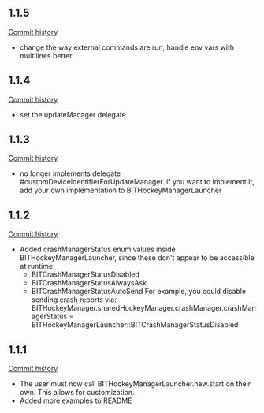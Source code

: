 ## 1.1.5

[Commit history](https://github.com/joenoon/motion-hockeyapp/compare/v1.1.4...v1.1.5)

* change the way external commands are run, handle env vars with multilines better

## 1.1.4

[Commit history](https://github.com/joenoon/motion-hockeyapp/compare/v1.1.3...v1.1.4)

* set the updateManager delegate

## 1.1.3

[Commit history](https://github.com/joenoon/motion-hockeyapp/compare/v1.1.2...v1.1.3)

* no longer implements delegate #customDeviceIdentifierForUpdateManager. if
  you want to implement it, add your own implementation  to BITHockeyManagerLauncher

## 1.1.2

[Commit history](https://github.com/joenoon/motion-hockeyapp/compare/v1.1.1...v1.1.2)

* Added crashManagerStatus enum values inside BITHockeyManagerLauncher, since these
  don't appear to be accessible at runtime:
  - BITCrashManagerStatusDisabled
  - BITCrashManagerStatusAlwaysAsk
  - BITCrashManagerStatusAutoSend
  For example, you could disable sending crash reports via:
    BITHockeyManager.sharedHockeyManager.crashManager.crashManagerStatus = BITHockeyManagerLauncher::BITCrashManagerStatusDisabled

## 1.1.1

[Commit history](https://github.com/joenoon/motion-hockeyapp/compare/6512897ade...v1.1.1)

* The user must now call BITHockeyManagerLauncher.new.start on their own.  This allows for customization.
* Added more examples to README
